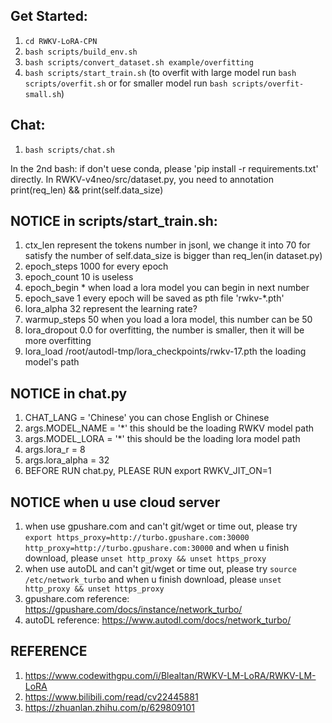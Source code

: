 ## Get Started:
1. `cd RWKV-LoRA-CPN`
2. `bash scripts/build_env.sh`
3. `bash scripts/convert_dataset.sh example/overfitting`
4. `bash scripts/start_train.sh` (to overfit with large model run `bash scripts/overfit.sh` or for smaller model run `bash scripts/overfit-small.sh`)


## Chat:
1. `bash scripts/chat.sh`

In the 2nd bash: if don't uese conda, please 'pip install -r requirements.txt' directly.
In RWKV-v4neo/src/dataset.py, you need to annotation print(req_len) && print(self.data_size)


## NOTICE in scripts/start_train.sh: 
1. ctx_len represent the tokens number in jsonl, we change it into 70 for satisfy the number of self.data_size is bigger than req_len(in dataset.py)
2. epoch_steps 1000 for every epoch
3. epoch_count 10 is useless
4. epoch_begin * when load a lora model you can begin in next number
5. epoch_save 1 every epoch will be saved as pth file 'rwkv-*.pth'
6. lora_alpha 32 represent the learning rate?
7. warmup_steps 50 when you load a lora model, this number can be 50 
8. lora_dropout 0.0 for overfitting, the number is smaller, then it will be more overfitting
9. lora_load /root/autodl-tmp/lora_checkpoints/rwkv-17.pth the loading model's path

## NOTICE in chat.py
1. CHAT_LANG = 'Chinese' you can chose English or Chinese
2. args.MODEL_NAME = '*'  this should be the loading RWKV model path
3. args.MODEL_LORA = '*'  this should be the loading lora model path
4. args.lora_r = 8
5. args.lora_alpha = 32
6. BEFORE RUN chat.py, PLEASE RUN export RWKV_JIT_ON=1 

## NOTICE when u use cloud server
1. when use gpushare.com and can't git/wget or time out, please try `export https_proxy=http://turbo.gpushare.com:30000 http_proxy=http://turbo.gpushare.com:30000` and when u finish download, please `unset http_proxy && unset https_proxy`
2. when use autoDL and can't git/wget or time out, please try `source /etc/network_turbo` and when u finish download, please `unset http_proxy && unset https_proxy`
3. gpushare.com reference: https://gpushare.com/docs/instance/network_turbo/
4. autoDL reference: https://www.autodl.com/docs/network_turbo/

## REFERENCE
1. https://www.codewithgpu.com/i/Blealtan/RWKV-LM-LoRA/RWKV-LM-LoRA
2. https://www.bilibili.com/read/cv22445881
3. https://zhuanlan.zhihu.com/p/629809101